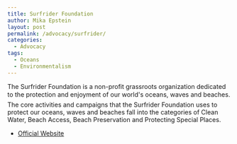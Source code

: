 ```yaml
---
title: Surfrider Foundation
author: Mika Epstein
layout: post
permalink: /advocacy/surfrider/
categories:
  - Advocacy
tags: 
  - Oceans
  - Environmentalism
---
```


The Surfrider Foundation is a non-profit grassroots organization dedicated to the protection and enjoyment of our world's oceans, waves and beaches. The core activities and campaigns that the Surfrider Foundation uses to protect our oceans, waves and beaches fall into the categories of Clean Water, Beach Access, Beach Preservation and Protecting Special Places.

* [Official Website](http://www.surfrider.org/)